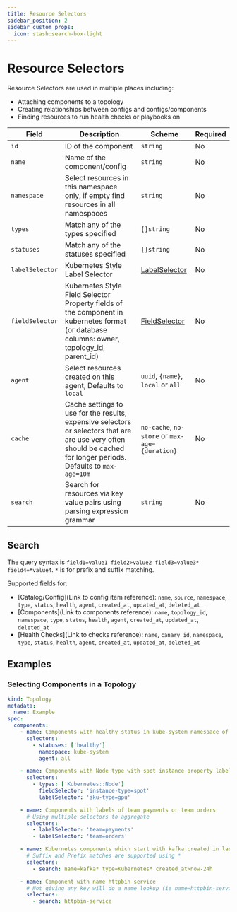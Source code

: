 ```yaml
---
title: Resource Selectors
sidebar_position: 2
sidebar_custom_props:
  icon: stash:search-box-light
---
```


# Resource Selectors

Resource Selectors are used in multiple places including:

- Attaching components to a topology
- Creating relationships between configs and configs/components
- Finding resources to run health checks or playbooks on

| Field           | Description                                                                                                                                                        | Scheme                                                                                              | Required |
| --------------- | ------------------------------------------------------------------------------------------------------------------------------------------------------------------ | --------------------------------------------------------------------------------------------------- | -------- |
| `id`            | ID of the component                                                                                                                                                | `string`                                                                                            | No       |
| `name`          | Name of the component/config                                                                                                                                       | `string`                                                                                            | No       |
| `namespace`     | Select resources in this namespace only, if empty find resources in all namespaces                                                                                 | `string`                                                                                            | No       |
| `types`         | Match any of the types specified                                                                                                                                   | `[]string`                                                                                          | No       |
| `statuses`      | Match any of the statuses specified                                                                                                                                | `[]string`                                                                                          | No       |
| `labelSelector` | Kubernetes Style Label Selector                                                                                                                                    | [LabelSelector](https://kubernetes.io/docs/concepts/overview/working-with-objects/labels/)          | No       |
| `fieldSelector` | Kubernetes Style Field Selector Property fields of the component in kubernetes format (or database columns: owner, topology_id, parent_id)                         | [FieldSelector](https://kubernetes.io/docs/concepts/overview/working-with-objects/field-selectors/) | No       |
| `agent`         | Select resources created on this agent, Defaults to `local`                                                                                                        | `uuid`, `{name}`, `local` or `all`                                                                  | No       |
| `cache`         | Cache settings to use for the results, expensive selectors or selectors that are are use very often should be cached for longer periods. Defaults to `max-age=10m` | `no-cache`, `no-store` or `max-age={duration}`                                                      | No       |
| `search`        | Search for resources via key value pairs using parsing expression grammar                                                                                          | `string`                                                                                            | No       |

## Search

The query syntax is `field1=value1 field2>value2 field3=value3* field4=*value4`. `*` is for prefix and suffix matching.

Supported fields for:

- [Catalog/Config](Link to config item reference): `name`, `source`, `namespace`, `type`, `status`, `health`, `agent`, `created_at`, `updated_at`, `deleted_at`
- [Components](Link to components reference): `name`, `topology_id`, `namespace`, `type`, `status`, `health`, `agent`, `created_at`, `updated_at`, `deleted_at`
- [Health Checks](Link to checks reference): `name`, `canary_id`, `namespace`, `type`, `status`, `health`, `agent`, `created_at`, `updated_at`, `deleted_at`

## Examples

### Selecting Components in a Topology

```yaml title="topology-component-selectors.yaml"
kind: Topology
metadata:
  name: Example
spec:
  components:
    - name: Components with healthy status in kube-system namespace of all agents
      selectors:
        - statuses: ['healthy']
          namespace: kube-system
          agent: all

    - name: Components with Node type with spot instance property labeled with gpu tag
      selectors:
        - types: ['Kubernetes::Node']
          fieldSelector: 'instance-type=spot'
          labelSelector: 'sku-type=gpu'

    - name: Components with labels of team payments or team orders
      # Using multiple selectors to aggregate
      selectors:
        - labelSelector: 'team=payments'
        - labelSelector: 'team=orders'

    - name: Kubernetes components which start with kafka created in last 24h
      # Suffix and Prefix matches are supported using *
      selectors:
        - search: name=kafka* type=Kubernetes* created_at>now-24h

    - name: Component with name httpbin-service
      # Not giving any key will do a name lookup (ie name=httpbin-service)
      selectors:
        - search: httpbin-service
```

